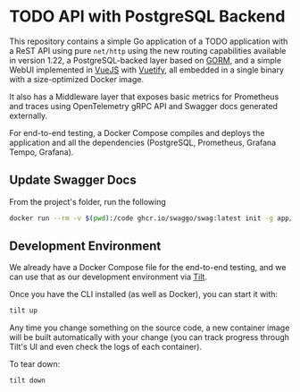 # TODO API with PostgreSQL Backend

This repository contains a simple Go application of a TODO application with a ReST API using pure `net/http` using the new routing capabilities available in version 1.22, a PostgreSQL-backed layer based on [GORM](https://gorm.io/), and a simple WebUI implemented in [VueJS](https://vuejs.org/) with [Vuetify](https://vuetifyjs.com/), all embedded in a single binary with a size-optimized Docker image.

It also has a Middleware layer that exposes basic metrics for Prometheus and traces using OpenTelemetry gRPC API and Swagger docs generated externally.

For end-to-end testing, a Docker Compose compiles and deploys the application and all the dependencies (PostgreSQL, Prometheus, Grafana Tempo, Grafana).

## Update Swagger Docs

From the project's folder, run the following

```bash
docker run --rm -v $(pwd):/code ghcr.io/swaggo/swag:latest init -g app/handlers.go -o app/docs
```

## Development Environment

We already have a Docker Compose file for the end-to-end testing, and we can use that as our development environment via [Tilt](https://tilt.dev/).

Once you have the CLI installed (as well as Docker), you can start it with:

```bash
tilt up
```

Any time you change something on the source code, a new container image will be built automatically with your change (you can track progress through Tilt's UI and even check the logs of each container).

To tear down:

```bash
tilt down
```
